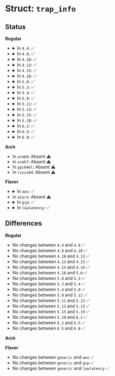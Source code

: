 # Struct: <code>trap_info</code>

## Status
<b>Regular</b>
<ul>
<li>
<details>
<summary>In <code>4.4</code>: ✅</summary>

```c
struct trap_info {
    uint8_t vector;
    uint8_t flags;
    uint16_t cs;
    long unsigned int address;
};
```
</details>
</li>
<li>
<details>
<summary>In <code>4.8</code>: ✅</summary>

```c
struct trap_info {
    uint8_t vector;
    uint8_t flags;
    uint16_t cs;
    long unsigned int address;
};
```
</details>
</li>
<li>
<details>
<summary>In <code>4.10</code>: ✅</summary>

```c
struct trap_info {
    uint8_t vector;
    uint8_t flags;
    uint16_t cs;
    long unsigned int address;
};
```
</details>
</li>
<li>
<details>
<summary>In <code>4.13</code>: ✅</summary>

```c
struct trap_info {
    uint8_t vector;
    uint8_t flags;
    uint16_t cs;
    long unsigned int address;
};
```
</details>
</li>
<li>
<details>
<summary>In <code>4.15</code>: ✅</summary>

```c
struct trap_info {
    uint8_t vector;
    uint8_t flags;
    uint16_t cs;
    long unsigned int address;
};
```
</details>
</li>
<li>
<details>
<summary>In <code>4.18</code>: ✅</summary>

```c
struct trap_info {
    uint8_t vector;
    uint8_t flags;
    uint16_t cs;
    long unsigned int address;
};
```
</details>
</li>
<li>
<details>
<summary>In <code>5.0</code>: ✅</summary>

```c
struct trap_info {
    uint8_t vector;
    uint8_t flags;
    uint16_t cs;
    long unsigned int address;
};
```
</details>
</li>
<li>
<details>
<summary>In <code>5.3</code>: ✅</summary>

```c
struct trap_info {
    uint8_t vector;
    uint8_t flags;
    uint16_t cs;
    long unsigned int address;
};
```
</details>
</li>
<li>
<details>
<summary>In <code>5.4</code>: ✅</summary>

```c
struct trap_info {
    uint8_t vector;
    uint8_t flags;
    uint16_t cs;
    long unsigned int address;
};
```
</details>
</li>
<li>
<details>
<summary>In <code>5.8</code>: ✅</summary>

```c
struct trap_info {
    uint8_t vector;
    uint8_t flags;
    uint16_t cs;
    long unsigned int address;
};
```
</details>
</li>
<li>
<details>
<summary>In <code>5.11</code>: ✅</summary>

```c
struct trap_info {
    uint8_t vector;
    uint8_t flags;
    uint16_t cs;
    long unsigned int address;
};
```
</details>
</li>
<li>
<details>
<summary>In <code>5.13</code>: ✅</summary>

```c
struct trap_info {
    uint8_t vector;
    uint8_t flags;
    uint16_t cs;
    long unsigned int address;
};
```
</details>
</li>
<li>
<details>
<summary>In <code>5.15</code>: ✅</summary>

```c
struct trap_info {
    uint8_t vector;
    uint8_t flags;
    uint16_t cs;
    long unsigned int address;
};
```
</details>
</li>
<li>
<details>
<summary>In <code>5.19</code>: ✅</summary>

```c
struct trap_info {
    uint8_t vector;
    uint8_t flags;
    uint16_t cs;
    long unsigned int address;
};
```
</details>
</li>
<li>
<details>
<summary>In <code>6.2</code>: ✅</summary>

```c
struct trap_info {
    uint8_t vector;
    uint8_t flags;
    uint16_t cs;
    long unsigned int address;
};
```
</details>
</li>
<li>
<details>
<summary>In <code>6.5</code>: ✅</summary>

```c
struct trap_info {
    uint8_t vector;
    uint8_t flags;
    uint16_t cs;
    long unsigned int address;
};
```
</details>
</li>
<li>
<details>
<summary>In <code>6.8</code>: ✅</summary>

```c
struct trap_info {
    uint8_t vector;
    uint8_t flags;
    uint16_t cs;
    long unsigned int address;
};
```
</details>
</li>
</ul>
<b>Arch</b>
<ul>
<li>
In <code>arm64</code>: Absent ⚠️
</li>
<li>
In <code>armhf</code>: Absent ⚠️
</li>
<li>
In <code>ppc64el</code>: Absent ⚠️
</li>
<li>
In <code>riscv64</code>: Absent ⚠️
</li>
</ul>
<b>Flavor</b>
<ul>
<li>
<details>
<summary>In <code>aws</code>: ✅</summary>

```c
struct trap_info {
    uint8_t vector;
    uint8_t flags;
    uint16_t cs;
    long unsigned int address;
};
```
</details>
</li>
<li>
In <code>azure</code>: Absent ⚠️
</li>
<li>
<details>
<summary>In <code>gcp</code>: ✅</summary>

```c
struct trap_info {
    uint8_t vector;
    uint8_t flags;
    uint16_t cs;
    long unsigned int address;
};
```
</details>
</li>
<li>
<details>
<summary>In <code>lowlatency</code>: ✅</summary>

```c
struct trap_info {
    uint8_t vector;
    uint8_t flags;
    uint16_t cs;
    long unsigned int address;
};
```
</details>
</li>
</ul>

## Differences
<b>Regular</b>
<ul>
<li>
No changes between <code>4.4</code> and <code>4.8</code> ✅
</li>
<li>
No changes between <code>4.8</code> and <code>4.10</code> ✅
</li>
<li>
No changes between <code>4.10</code> and <code>4.13</code> ✅
</li>
<li>
No changes between <code>4.13</code> and <code>4.15</code> ✅
</li>
<li>
No changes between <code>4.15</code> and <code>4.18</code> ✅
</li>
<li>
No changes between <code>4.18</code> and <code>5.0</code> ✅
</li>
<li>
No changes between <code>5.0</code> and <code>5.3</code> ✅
</li>
<li>
No changes between <code>5.3</code> and <code>5.4</code> ✅
</li>
<li>
No changes between <code>5.4</code> and <code>5.8</code> ✅
</li>
<li>
No changes between <code>5.8</code> and <code>5.11</code> ✅
</li>
<li>
No changes between <code>5.11</code> and <code>5.13</code> ✅
</li>
<li>
No changes between <code>5.13</code> and <code>5.15</code> ✅
</li>
<li>
No changes between <code>5.15</code> and <code>5.19</code> ✅
</li>
<li>
No changes between <code>5.19</code> and <code>6.2</code> ✅
</li>
<li>
No changes between <code>6.2</code> and <code>6.5</code> ✅
</li>
<li>
No changes between <code>6.5</code> and <code>6.8</code> ✅
</li>
</ul>
<b>Arch</b>
<ul>
</ul>
<b>Flavor</b>
<ul>
<li>
No changes between <code>generic</code> and <code>aws</code> ✅
</li>
<li>
No changes between <code>generic</code> and <code>gcp</code> ✅
</li>
<li>
No changes between <code>generic</code> and <code>lowlatency</code> ✅
</li>
</ul>
